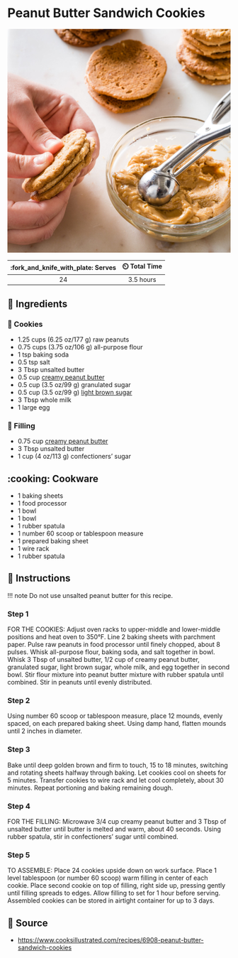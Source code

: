 # Peanut Butter Sandwich Cookies

![Peanut Butter Sandwich Cookies](../assets/images/peanut-butter-sandwich-cookies.jpg)

| :fork_and_knife_with_plate: Serves | :timer_clock: Total Time |
|:----------------------------------:|:-----------------------: |
| 24 | 3.5 hours |

## :salt: Ingredients

### :cookie: Cookies

- 1.25 cups (6.25 oz/177 g) raw peanuts
- 0.75 cups (3.75 oz/106 g) all-purpose flour
- 1 tsp baking soda
- 0.5 tsp salt
- 3 Tbsp unsalted butter
- 0.5 cup [creamy peanut butter][1]
- 0.5 cup (3.5 oz/99 g) granulated sugar
- 0.5 cup (3.5 oz/99 g) [light brown sugar][2]
- 3 Tbsp whole milk
- 1 large egg

### :peanuts: Filling

- 0.75 cup [creamy peanut butter][1]
- 3 Tbsp unsalted butter
- 1 cup (4 oz/113 g) confectioners’ sugar

## :cooking: Cookware

- 1 baking sheets
- 1 food processor
- 1 bowl
- 1 bowl
- 1 rubber spatula
- 1 number 60 scoop or tablespoon measure
- 1 prepared baking sheet
- 1 wire rack
- 1 rubber spatula

## :pencil: Instructions

!!! note
    Do not use unsalted peanut butter for this recipe.

### Step 1

FOR THE COOKIES: Adjust oven racks to upper-middle and lower-middle positions and heat oven to 350°F. Line 2 baking
sheets with parchment paper. Pulse raw peanuts in food processor until finely chopped, about 8 pulses. Whisk all-purpose
flour, baking soda, and salt together in bowl. Whisk 3 Tbsp of unsalted butter, 1/2 cup of creamy peanut butter,
granulated sugar, light brown sugar, whole milk, and egg together in second bowl. Stir flour mixture into peanut butter
mixture with rubber spatula until combined. Stir in peanuts until evenly distributed.

### Step 2

Using number 60 scoop or tablespoon measure, place 12 mounds, evenly spaced, on each prepared baking sheet. Using damp
hand, flatten mounds until 2 inches in diameter.

### Step 3

Bake until deep golden brown and firm to touch, 15 to 18 minutes, switching and rotating sheets halfway through baking.
Let cookies cool on sheets for 5 minutes. Transfer cookies to wire rack and let cool completely, about 30 minutes.
Repeat portioning and baking remaining dough.

### Step 4

FOR THE FILLING: Microwave 3/4 cup creamy peanut butter and 3 Tbsp of unsalted butter until butter is melted and warm,
about 40 seconds. Using rubber spatula, stir in confectioners’ sugar until combined.

### Step 5

TO ASSEMBLE: Place 24 cookies upside down on work surface. Place 1 level tablespoon (or number 60 scoop) warm filling in
center of each cookie. Place second cookie on top of filling, right side up, pressing gently until filling spreads to
edges. Allow filling to set for 1 hour before serving. Assembled cookies can be stored in airtight container for up to 3
days.

## :link: Source

- <https://www.cooksillustrated.com/recipes/6908-peanut-butter-sandwich-cookies>

[1]: <../ingredients/peanut-butter.md>
[2]: <../ingredients/brown-sugar.md>
